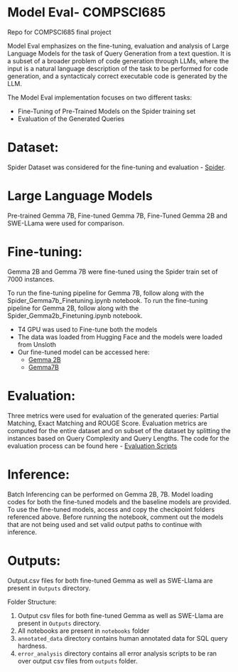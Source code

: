 # Model Eval- COMPSCI685
Repo for COMPSCI685 final project

Model Eval emphasizes on the fine-tuning, evaluation and analysis of Large Language Models for the task of Query Generation from a text question. It is a subset of a broader problem of code generation through LLMs, where the input is a natural language description of the task to be performed for code generation, and a syntacticaly correct executable code is generated by the LLM.

The Model Eval implementation focuses on two different tasks:
* Fine-Tuning of Pre-Trained Models on the Spider training set
* Evaluation of the Generated Queries 

# Dataset:
Spider Dataset was considered for the fine-tuning and evaluation - [Spider](https://huggingface.co/datasets/xlangai/spider). 

# Large Language Models
Pre-trained Gemma 7B, Fine-tuned Gemma 7B, Fine-Tuned Gemma 2B and SWE-LLama were used for comparison.

# Fine-tuning:

Gemma 2B and Gemma 7B were fine-tuned using the Spider train set of 7000 instances.

To run the fine-tuning pipeline for Gemma 7B, follow along with the Spider_Gemma7b_Finetuning.ipynb notebook. 
To run the fine-tuning pipeline for Gemma 2B, follow along with the Spider_Gemma2b_Finetuning.ipynb notebook. 

* T4 GPU was used to Fine-tune both the models
* The data was loaded from Hugging Face and the models were loaded from Unsloth
* Our fine-tuned model can be accessed here:
  * [Gemma 2B](https://drive.google.com/drive/folders/1wxKIJZj61mgEf3IDu8bFtAall_ThC2Gb?usp=drive_link)
  * [Gemma7B](https://drive.google.com/drive/folders/13uOIU47VG6GX17Nybba2UV7t4URdnbd4?usp=drive_link)

# Evaluation:
Three metrics were used for evaluation of the generated queries: Partial Matching, Exact Matching and ROUGE Score. 
Evaluation metrics are computed for the entire dataset and on subset of the dataset by splitting the instances based on Query Complexity and Query Lengths. 
The code for the evaluation process can be found here - [Evaluation Scripts]([https://drive.google.com/drive/folders/13uOIU47VG6GX17Nybba2UV7t4URdnbd4?usp=drive_link](https://drive.google.com/drive/u/2/folders/1pfF7lPnl6gMOje6CgtxvvmHMQLrTVfxo))

 
# Inference:
Batch Inferencing can be performed on Gemma 2B, 7B. Model loading codes for both the fine-tuned models and the baseline models are provided. To use the fine-tuned models, access and copy the checkpoint folders referenced above. Before running the notebook, comment out the models that are not being used and set valid output paths to continue with inference. 

# Outputs:

Output.csv files for both fine-tuned Gemma as well as SWE-Llama are present in `Outputs` directory.



Folder Structure:

1. Output csv files for both fine-tuned Gemma as well as SWE-Llama are present in `Outputs` directory.
2. All notebooks are present in `notebooks` folder
3. `annotated_data` directory contains human annotated data for SQL query hardness.
4. `error_analysis` directory contains all error analysis scripts to be ran over output csv files from `outputs` folder.


 
  

